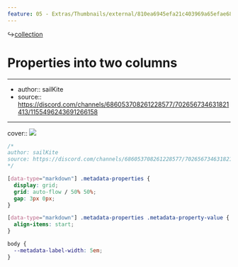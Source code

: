 ```yaml
---
feature: 05 - Extras/Thumbnails/external/810ea6945efa21c403969a65efae686b.png
---
```

↪[collection](collection.md)

# Properties into two columns

---

- author:: sailKite
- source:: https://discord.com/channels/686053708261228577/702656734631821413/1155496243691266158

---

cover:: ![](https://i.imgur.com/8zFYyGV.png)

```css
/*
author: sailKite
source: https://discord.com/channels/686053708261228577/702656734631821413/1155496243691266158
*/

[data-type="markdown"] .metadata-properties {
  display: grid;
  grid: auto-flow / 50% 50%;
  gap: 3px 0px;
}

[data-type="markdown"] .metadata-properties .metadata-property-value {
  align-items: start;
}

body {
  --metadata-label-width: 5em;
}
```
